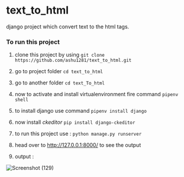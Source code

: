 # text_to_html
django project which convert text to the html tags.

### To run this project 

1. clone this project by using ```git clone https://github.com/ashu1281/text_to_html.git ```

2. go to project folder ```cd text_to_html```

3. go to another folder ```cd text_To_html```

4. now to activate and install virtualenvironment fire command ```pipenv shell```

5. to install django use command ```pipenv install django```

6. now install *ckeditor* ```pip install django-ckeditor```

7. to run this project use : ```python manage.py runserver ```

8. head over to http://127.0.0.1:8000/ to see the output 

9. output : 

![Screenshot (129)](https://user-images.githubusercontent.com/98692616/178442728-0253616b-ce9e-4755-b081-865577f4fa38.png)
